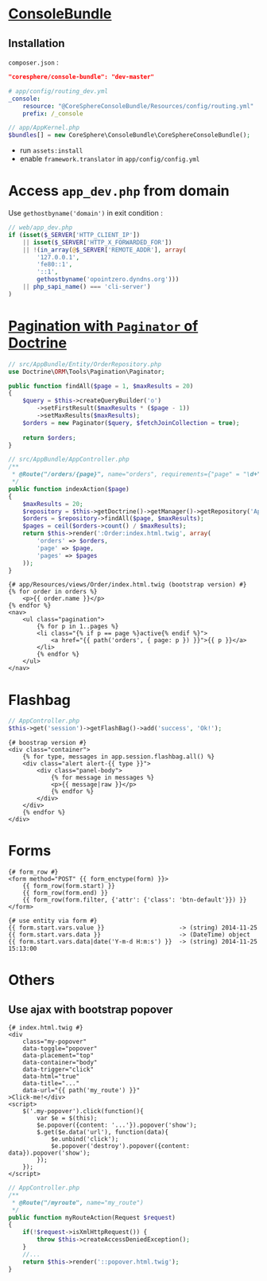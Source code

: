 [ConsoleBundle](https://github.com/CoreSphere/ConsoleBundle)
===============

Installation
------------

``composer.json`` :
```json
"coresphere/console-bundle": "dev-master"
```
```yml
# app/config/routing_dev.yml
_console:
    resource: "@CoreSphereConsoleBundle/Resources/config/routing.yml"
    prefix: /_console
```
```php
// app/AppKernel.php
$bundles[] = new CoreSphere\ConsoleBundle\CoreSphereConsoleBundle();
```
- run ``assets:install``
- enable ``framework.translator`` in ``app/config/config.yml``

Access ``app_dev.php`` from domain
==================================

Use ``gethostbyname('domain')`` in exit condition :
```php
// web/app_dev.php
if (isset($_SERVER['HTTP_CLIENT_IP'])
    || isset($_SERVER['HTTP_X_FORWARDED_FOR'])
    || !(in_array(@$_SERVER['REMOTE_ADDR'], array(
        '127.0.0.1', 
        'fe80::1', 
        '::1', 
        gethostbyname('opointzero.dyndns.org'))) 
    || php_sapi_name() === 'cli-server')
)
```

[Pagination with ``Paginator`` of Doctrine](http://doctrine-orm.readthedocs.org/en/latest/tutorials/pagination.html)
===========================================

```php
// src/AppBundle/Entity/OrderRepository.php
use Doctrine\ORM\Tools\Pagination\Paginator;

public function findAll($page = 1, $maxResults = 20)
{
    $query = $this->createQueryBuilder('o')
        ->setFirstResult($maxResults * ($page - 1))
        ->setMaxResults($maxResults);
    $orders = new Paginator($query, $fetchJoinCollection = true);
    
    return $orders;
}
```
```php
// src/AppBundle/AppController.php
/**
 * @Route("/orders/{page}", name="orders", requirements={"page" = "\d+"}, defaults={"page" = 1})
 */
public function indexAction($page)
{
    $maxResults = 20;
    $repository = $this->getDoctrine()->getManager()->getRepository('AppBundle:Order');
    $orders = $repository->findAll($page, $maxResults);
    $pages = ceil($orders->count() / $maxResults);
    return $this->render(':Order:index.html.twig', array(
		'orders' => $orders,
		'page' => $page,
		'pages' => $pages
	));
}
```
```twig
{# app/Resources/views/Order/index.html.twig (bootstrap version) #}
{% for order in orders %}
    <p>{{ order.name }}</p>
{% endfor %}
<nav>
    <ul class="pagination">
        {% for p in 1..pages %}
        <li class="{% if p == page %}active{% endif %}">
            <a href="{{ path('orders', { page: p }) }}">{{ p }}</a>
        </li>
        {% endfor %}
    </ul>
</nav>
```

Flashbag
========
```php
// AppController.php
$this->get('session')->getFlashBag()->add('success', 'Ok!');
```
```twig
{# boostrap version #}
<div class="container">	
    {% for type, messages in app.session.flashbag.all() %}
    <div class="alert alert-{{ type }}">
        <div class="panel-body">
            {% for message in messages %}
            <p>{{ message|raw }}</p>
            {% endfor %}
        </div>
    </div>
    {% endfor %}
</div>
```
Forms
=====
```twig
{# form_row #}
<form method="POST" {{ form_enctype(form) }}>
	{{ form_row(form.start) }}
	{{ form_row(form.end) }}
	{{ form_row(form.filter, {'attr': {'class': 'btn-default'}}) }}
</form>
```
```twig
{# use entity via form #}
{{ form.start.vars.value }}						-> (string) 2014-11-25
{{ form.start.vars.data }}						-> (DateTime) object
{{ form.start.vars.data|date('Y-m-d H:m:s') }}	-> (string) 2014-11-25 15:13:00
```

Others
======

Use ajax with bootstrap popover
-------------------------------

```twig
{# index.html.twig #}
<div
	class="my-popover"
	data-toggle="popover"
	data-placement="top"
	data-container="body"
	data-trigger="click"
	data-html="true"
	data-title="..."
	data-url="{{ path('my_route') }}"
>Click-me!</div>
<script>
	$('.my-popover').click(function(){
		var $e = $(this);
		$e.popover({content: '...'}).popover('show');
		$.get($e.data('url'), function(data){
			$e.unbind('click');
			$e.popover('destroy').popover({content: data}).popover('show');
		});
	});
</script>
```
```php
// AppController.php
/**
 * @Route("/myroute", name="my_route")
 */
public function myRouteAction(Request $request)
{
	if(!$request->isXmlHttpRequest()) {
		throw $this->createAccessDeniedException();
	}
	//...
    return $this->render('::popover.html.twig');
}
```

